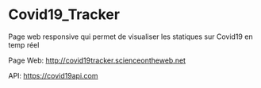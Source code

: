 # Covid19_Tracker
Page web responsive qui permet de visualiser les statiques sur Covid19 en temp réel

Page Web:
http://covid19tracker.scienceontheweb.net

API:
https://covid19api.com
